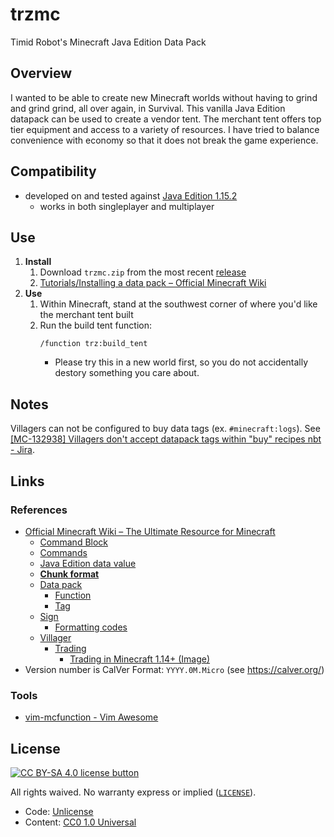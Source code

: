 # trzmc

Timid Robot's Minecraft Java Edition Data Pack


## Overview

I wanted to be able to create new Minecraft worlds without having to grind and
grind grind, all over again, in Survival. This vanilla Java Edition
datapack can be used to create a vendor tent. The merchant tent offers top tier
equipment and access to a variety of resources. I have tried to balance
convenience with economy so that it does not break the game experience.


## Compatibility

- developed on and tested against [Java Edition 1.15.2][javaed1152]
  - works in both singleplayer and multiplayer

[javaed1152]: https://minecraft.gamepedia.com/Java_Edition_1.15.2


## Use

1. **Install**
   1. Download `trzmc.zip` from the most recent [release][releases]
   2. [Tutorials/Installing a data pack – Official Minecraft Wiki][install]
2. **Use**
   1. Within Minecraft, stand at the southwest corner of where you'd like the
      merchant tent built
   2. Run the build tent function:
        ```
        /function trz:build_tent
        ```
      - Please try this in a new world first, so you do not accidentally
        destory something you care about.

[releases]: https://github.com/TimidRobot/trzmc/releases
[install]: https://minecraft.gamepedia.com/Tutorials/Installing_a_data_pack "Tutorials/Installing a data pack – Official Minecraft Wiki"


## Notes

Villagers can not be configured to buy data tags (ex. `#minecraft:logs`). See
[[MC-132938] Villagers don't accept datapack tags within "buy" recipes nbt -
Jira](https://bugs.mojang.com/browse/MC-132938).


## Links

### References

- [Official Minecraft Wiki – The Ultimate Resource for Minecraft][mcwiki]
  - [Command Block][mcw-commandblock]
  - [Commands][mcw-commands]
  - [Java Edition data value][mcw-datavalue]
  - **[Chunk format][mcw-chunk]**
  - [Data pack][mcw-datapack]
    - [Function][mcw-function]
    - [Tag][mcw-tag]
  - [Sign][mcw-sign]
    - [Formatting codes][mcw-formatting]
  - [Villager][mcw-villager]
    - [Trading][mcw-trading]
      - [Trading in Minecraft 1.14+ (Image)][trading-image]
- Version number is CalVer Format: `YYYY.0M.Micro` (see https://calver.org/)

[mcwiki]: https://minecraft.gamepedia.com/Minecraft_Wiki "Official Minecraft Wiki – The Ultimate Resource for Minecraft"
[mcw-commandblock]: https://minecraft.gamepedia.com/Command_Block "Command Block – Official Minecraft Wiki"
[mcw-commands]: https://minecraft.gamepedia.com/Commands "Commands – Official Minecraft Wiki"
[mcw-datavalue]: https://minecraft.gamepedia.com/Java_Edition_data_value "Java Edition data value – Official Minecraft Wiki"
[mcw-datapack]: https://minecraft.gamepedia.com/Data_pack "Data pack – Official Minecraft Wiki"
[mcw-chunk]: https://minecraft.gamepedia.com/Chunk_format "Chunk format – Official Minecraft Wiki"
[mcw-function]: https://minecraft.gamepedia.com/Function_(Java_Edition) "Function (Java Edition) – Official Minecraft Wiki"
[mcw-tag]: https://minecraft.gamepedia.com/Tag "Tag – Official Minecraft Wiki"
[mcw-sign]: https://minecraft.gamepedia.com/Sign "Sign – Official Minecraft Wiki"
[mcw-formatting]: https://minecraft.gamepedia.com/Formatting_codes "Formatting codes – Official Minecraft Wiki"
[mcw-villager]: https://minecraft.gamepedia.com/Villager "Villager – Official Minecraft Wiki"
[mcw-trading]: https://minecraft.gamepedia.com/Trading "Trading – Official Minecraft Wiki"
[trading-image]: https://external-preview.redd.it/Mw20bv40laGHOGzbbSIkT38oGntla8xEdE_7r5HO2VY.png?auto=webp&s=189075d790b29f06caae4c14a66871f283c3a883


### Tools

- [vim-mcfunction - Vim Awesome](https://vimawesome.com/plugin/vim-mcfunction)


## License

[![CC BY-SA 4.0 license button][cc-zero-png]][cc-zero]

All rights waived. No warranty express or implied ([`LICENSE`](LICENSE)).
- Code: [Unlicense][unlicense]
- Content: [CC0 1.0 Universal][cc-zero]

[cc-zero-png]: https://licensebuttons.net/p/zero/1.0/88x31.png
[cc-zero]: http://creativecommons.org/publicdomain/zero/1.0/
[unlicense]:https://unlicense.org/ "Unlicense.org » Unlicense Yourself: Set Your Code Free"
